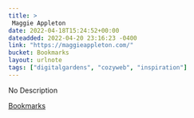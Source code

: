 ```yaml
---
title: > 
 Maggie Appleton
date: 2022-04-18T15:24:52+00:00
dateadded: 2022-04-20 23:16:23 -0400
link: "https://maggieappleton.com/"
bucket: Bookmarks
layout: urlnote
tags: ["digitalgardens", "cozyweb", "inspiration"]
--- 
```

No Description
 <!-- end excerpt --> 
<div class='bucket'><a class='internal-link' href='/buckets/bookmarks'>Bookmarks</a></div> 
